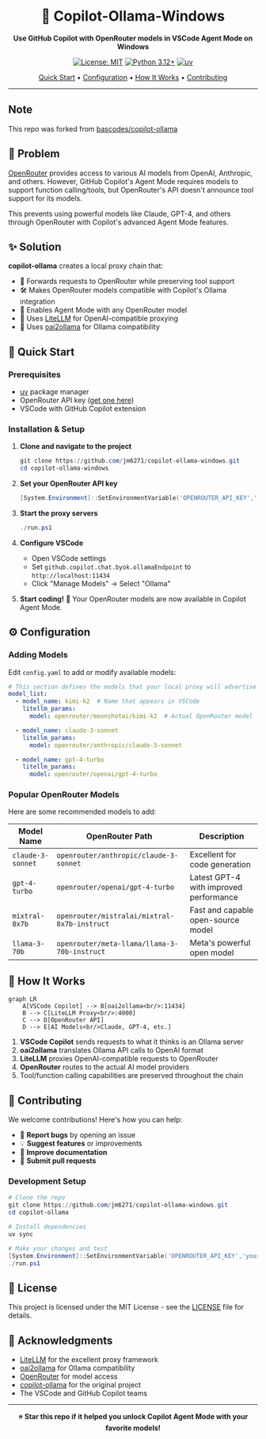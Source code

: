 <div align="center">

# 🤖 Copilot-Ollama-Windows

**Use GitHub Copilot with OpenRouter models in VSCode Agent Mode on Windows**

[![License: MIT](https://img.shields.io/badge/License-MIT-yellow.svg)](https://opensource.org/licenses/MIT)
[![Python 3.12+](https://img.shields.io/badge/python-3.12+-blue.svg)](https://www.python.org/downloads/)
[![uv](https://img.shields.io/badge/uv-latest-green.svg)](https://docs.astral.sh/uv/)

[Quick Start](#-quick-start) • [Configuration](#-configuration) • [How It Works](#-how-it-works) • [Contributing](#-contributing)

</div>

---

## Note

This repo was forked from [bascodes/copilot-ollama](https://github.com/bascodes/copilot-ollama)

## 🎯 Problem

[OpenRouter](https://openrouter.ai) provides access to various AI models from OpenAI, Anthropic, and others. However, GitHub Copilot's Agent Mode requires models to support function calling/tools, but OpenRouter's API doesn't announce tool support for its models.

This prevents using powerful models like Claude, GPT-4, and others through OpenRouter with Copilot's advanced Agent Mode features.

## ✨ Solution

**copilot-ollama** creates a local proxy chain that:

- 🔄 Forwards requests to OpenRouter while preserving tool support
- 🛠️ Makes OpenRouter models compatible with Copilot's Ollama integration  
- 🚀 Enables Agent Mode with any OpenRouter model
- 🔧 Uses [LiteLLM](https://docs.litellm.ai/docs/simple_proxy) for OpenAI-compatible proxying
- 🔗 Uses [oai2ollama](https://github.com/CNSeniorious000/oai2ollama) for Ollama compatibility

## 🚀 Quick Start

### Prerequisites

- [uv](https://docs.astral.sh/uv/) package manager
- OpenRouter API key ([get one here](https://openrouter.ai/keys))
- VSCode with GitHub Copilot extension

### Installation & Setup

1. **Clone and navigate to the project**
   ```powershell
   git clone https://github.com/jm6271/copilot-ollama-windows.git
   cd copilot-ollama-windows
   ```

2. **Set your OpenRouter API key**
   ```powershell
   [System.Environment]::SetEnvironmentVariable('OPENROUTER_API_KEY','your-openrouter-api-key-here', 'User')
   ```

3. **Start the proxy servers**
   ```powershell
   ./run.ps1
   ```

4. **Configure VSCode**
   - Open VSCode settings
   - Set `github.copilot.chat.byok.ollamaEndpoint` to `http://localhost:11434`
   - Click "Manage Models" → Select "Ollama"

5. **Start coding!** 🎉
   Your OpenRouter models are now available in Copilot Agent Mode.

## ⚙️ Configuration

### Adding Models

Edit `config.yaml` to add or modify available models:

```yaml
# This section defines the models that your local proxy will advertise
model_list:
  - model_name: kimi-k2  # Name that appears in VSCode
    litellm_params:
      model: openrouter/moonshotai/kimi-k2  # Actual OpenRouter model

  - model_name: claude-3-sonnet
    litellm_params:
      model: openrouter/anthropic/claude-3-sonnet

  - model_name: gpt-4-turbo
    litellm_params:
      model: openrouter/openai/gpt-4-turbo
```

### Popular OpenRouter Models

Here are some recommended models to add:

| Model Name | OpenRouter Path | Description |
|------------|----------------|-------------|
| `claude-3-sonnet` | `openrouter/anthropic/claude-3-sonnet` | Excellent for code generation |
| `gpt-4-turbo` | `openrouter/openai/gpt-4-turbo` | Latest GPT-4 with improved performance |
| `mixtral-8x7b` | `openrouter/mistralai/mixtral-8x7b-instruct` | Fast and capable open-source model |
| `llama-3-70b` | `openrouter/meta-llama/llama-3-70b-instruct` | Meta's powerful open model |

## 🔧 How It Works

```mermaid
graph LR
    A[VSCode Copilot] --> B[oai2ollama<br/>:11434]
    B --> C[LiteLLM Proxy<br/>:4000]
    C --> D[OpenRouter API]
    D --> E[AI Models<br/>Claude, GPT-4, etc.]
```

1. **VSCode Copilot** sends requests to what it thinks is an Ollama server
2. **oai2ollama** translates Ollama API calls to OpenAI format
3. **LiteLLM** proxies OpenAI-compatible requests to OpenRouter
4. **OpenRouter** routes to the actual AI model providers
5. Tool/function calling capabilities are preserved throughout the chain

## 🤝 Contributing

We welcome contributions! Here's how you can help:

- 🐛 **Report bugs** by opening an issue
- 💡 **Suggest features** or improvements
- 📖 **Improve documentation**
- 🔧 **Submit pull requests**

### Development Setup

```powershell
# Clone the repo
git clone https://github.com/jm6271/copilot-ollama-windows.git
cd copilot-ollama

# Install dependencies
uv sync

# Make your changes and test
[System.Environment]::SetEnvironmentVariable('OPENROUTER_API_KEY','your-openrouter-api-key-here', 'User')
./run.ps1
```

## 📝 License

This project is licensed under the MIT License - see the [LICENSE](LICENSE) file for details.

## 🙏 Acknowledgments

- [LiteLLM](https://docs.litellm.ai/) for the excellent proxy framework
- [oai2ollama](https://github.com/CNSeniorious000/oai2ollama) for Ollama compatibility
- [OpenRouter](https://openrouter.ai) for model access
- [copilot-ollama](https://github.com/bascodes/copilot-ollama) for the original project
- The VSCode and GitHub Copilot teams

---

<div align="center">

**⭐ Star this repo if it helped you unlock Copilot Agent Mode with your favorite models!**

</div>
